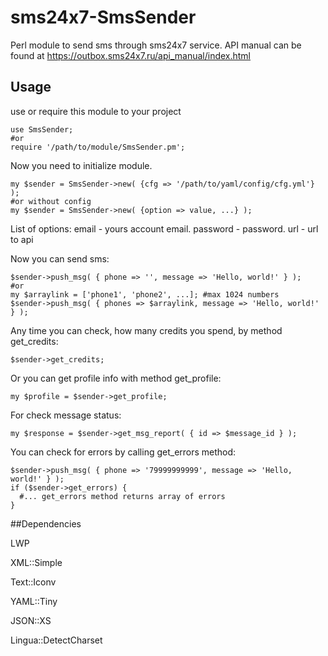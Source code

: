 sms24x7-SmsSender
=================

Perl module to send sms through sms24x7 service. API manual can be found at https://outbox.sms24x7.ru/api_manual/index.html

## Usage

use or require this module to your project

```
use SmsSender;
#or
require '/path/to/module/SmsSender.pm';
```
Now you need to initialize module.

```
my $sender = SmsSender->new( {cfg => '/path/to/yaml/config/cfg.yml'} );
#or without config
my $sender = SmsSender->new( {option => value, ...} );
```
List of options:
email - yours account email. password - password. url - url to api

Now you can send sms:
```
$sender->push_msg( { phone => '', message => 'Hello, world!' } );
#or
my $arraylink = ['phone1', 'phone2', ...]; #max 1024 numbers
$sender->push_msg( { phones => $arraylink, message => 'Hello, world!' } );
```
Any time you can check, how many credits you spend, by method get_credits:
```
$sender->get_credits;
```

Or you can get profile info with method get_profile:
```
my $profile = $sender->get_profile;
```

For check message status:
```
my $response = $sender->get_msg_report( { id => $message_id } );
```

You can check for errors by calling get_errors method:
```
$sender->push_msg( { phone => '79999999999', message => 'Hello, world!' } );
if ($sender->get_errors) {
  #... get_errors method returns array of errors
}
```

##Dependencies

LWP

XML::Simple

Text::Iconv

YAML::Tiny

JSON::XS

Lingua::DetectCharset
